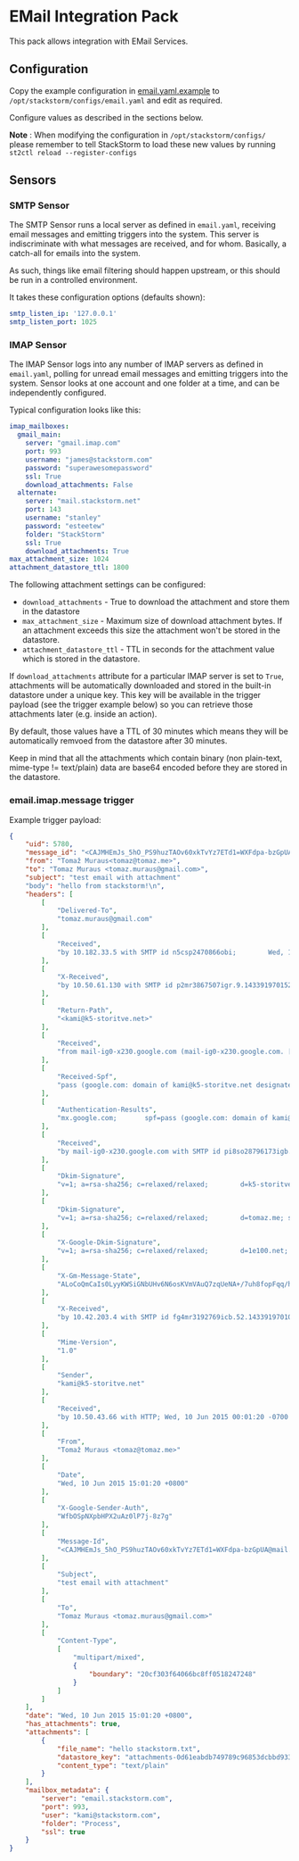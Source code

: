 # EMail Integration Pack

This pack allows integration with EMail Services.


## Configuration

Copy the example configuration in [email.yaml.example](./email.yaml.example)
to `/opt/stackstorm/configs/email.yaml` and edit as required.

Configure values as described in the sections below.

**Note** : When modifying the configuration in `/opt/stackstorm/configs/` please
           remember to tell StackStorm to load these new values by running
           `st2ctl reload --register-configs`

## Sensors
### SMTP Sensor

The SMTP Sensor runs a local server as defined in `email.yaml`, receiving email messages and emitting triggers into the system. This server is indiscriminate with what messages are received, and for whom. Basically, a catch-all for emails into the system.

As such, things like email filtering should happen upstream, or this should be run in a controlled environment.

It takes these configuration options (defaults shown):

```yaml
smtp_listen_ip: '127.0.0.1'
smtp_listen_port: 1025
```

### IMAP Sensor

The IMAP Sensor logs into any number of IMAP servers as defined in `email.yaml`, polling for unread email messages and emitting triggers into the system. Sensor looks at one account and one folder at a time, and can be independently configured.

Typical configuration looks like this:

```yaml
imap_mailboxes:
  gmail_main:
    server: "gmail.imap.com"
    port: 993
    username: "james@stackstorm.com"
    password: "superawesomepassword"
    ssl: True
    download_attachments: False
  alternate:
    server: "mail.stackstorm.net"
    port: 143
    username: "stanley"
    password: "esteetew"
    folder: "StackStorm"
    ssl: True
    download_attachments: True
max_attachment_size: 1024
attachment_datastore_ttl: 1800
```

The following attachment settings can be configured:

* ``download_attachments`` - True to download the attachment and store them in the datastore
* ``max_attachment_size`` - Maximum size of download attachment bytes. If an
  attachment exceeds this size the attachment won't be stored in the datastore.
* ``attachment_datastore_ttl`` - TTL in seconds for the attachment value which is
  stored in the datastore.

If ``download_attachments`` attribute for a particular IMAP server is set to ``True``,
attachments will be automatically downloaded and stored in the built-in datastore under
a unique key. This key will be available in the trigger payload (see the trigger example
below) so you can retrieve those attachments later (e.g. inside an action).

By default, those values have a TTL of 30 minutes which means they will be automatically remvoed
from the datastore after 30 minutes.

Keep in mind that all the attachments which contain binary (non plain-text, mime-type
!= text/plain) data are base64 encoded before they are stored in the datastore.

### email.imap.message trigger

Example trigger payload:

```json
{
    "uid": 5780,
    "message_id": "<CAJMHEmJs_5hO_PS9huzTAOv60xkTvYz7ETd1=WXFdpa-bzGpUA@mail.gmail.com>",
    "from": "Tomaž Muraus<tomaz@tomaz.me>",
    "to": "Tomaz Muraus <tomaz.muraus@gmail.com>",
    "subject": "test email with attachment"
    "body": "hello from stackstorm!\n",
    "headers": [
        [
            "Delivered-To",
            "tomaz.muraus@gmail.com"
        ],
        [
            "Received",
            "by 10.182.33.5 with SMTP id n5csp2470866obi;        Wed, 10 Jun 2015 00:01:41 -0700 (PDT)"
        ],
        [
            "X-Received",
            "by 10.50.61.130 with SMTP id p2mr3867507igr.9.1433919701526;        Wed, 10 Jun 2015 00:01:41 -0700 (PDT)"
        ],
        [
            "Return-Path",
            "<kami@k5-storitve.net>"
        ],
        [
            "Received",
            "from mail-ig0-x230.google.com (mail-ig0-x230.google.com. [2607:f8b0:4001:c05::230])        by mx.google.com with ESMTPS id we7si8228902icb.8.2015.06.10.00.01.41        for <tomaz.muraus@gmail.com>        (version=TLSv1.2 cipher=ECDHE-RSA-AES128-GCM-SHA256 bits=128/128);        Wed, 10 Jun 2015 00:01:41 -0700 (PDT)"
        ],
        [
            "Received-Spf",
            "pass (google.com: domain of kami@k5-storitve.net designates 2607:f8b0:4001:c05::230 as permitted sender) client-ip=2607:f8b0:4001:c05::230;"
        ],
        [
            "Authentication-Results",
            "mx.google.com;       spf=pass (google.com: domain of kami@k5-storitve.net designates 2607:f8b0:4001:c05::230 as permitted sender) smtp.mail=kami@k5-storitve.net;       dkim=pass header.i=@tomaz.me"
        ],
        [
            "Received",
            "by mail-ig0-x230.google.com with SMTP id pi8so28796173igb.0        for <tomaz.muraus@gmail.com>; Wed, 10 Jun 2015 00:01:41 -0700 (PDT)"
        ],
        [
            "Dkim-Signature",
            "v=1; a=rsa-sha256; c=relaxed/relaxed;        d=k5-storitve.net; s=google;        h=mime-version:sender:from:date:message-id:subject:to:content-type;        bh=dnyggWfMbPP+DPkMG3PmSW5Y7wvt84XbnBhbgnAUusg=;        b=VmO+M+kBxVU7BwCzreI3vza5kvkxUwkCsiZrlunnMfMnP60RJBJHhE3HtQmIITkjoD         v5fAou2vcSIm5eY/CYAbSJyzzhP6sNbVoHJl1Q90Gqb1KA8g3+hF+mBOBhIqEf0fKiRt         07f0maRrvwJdI54HHRuroE7jSs8DHNllWBJfY="
        ],
        [
            "Dkim-Signature",
            "v=1; a=rsa-sha256; c=relaxed/relaxed;        d=tomaz.me; s=google;        h=mime-version:sender:from:date:message-id:subject:to:content-type;        bh=dnyggWfMbPP+DPkMG3PmSW5Y7wvt84XbnBhbgnAUusg=;        b=YQGGwcMru9HaWMTbcEtkDdALkSLwEANo/ruZ76REaeW8Hnj0U6aM+MLLRKLsiFwSM+         THzY92cpVDAlYkbDLyqN+PctHyOx3ofRobRjjv2741SzV8ZTYLPSyaqsLtOJlRbfo16m         U+9vVgux9/xGrGQnF4DckO86DlcDPPL4oPgBI="
        ],
        [
            "X-Google-Dkim-Signature",
            "v=1; a=rsa-sha256; c=relaxed/relaxed;        d=1e100.net; s=20130820;        h=x-gm-message-state:mime-version:sender:from:date:message-id:subject         :to:content-type;        bh=dnyggWfMbPP+DPkMG3PmSW5Y7wvt84XbnBhbgnAUusg=;        b=TEvRNj86wdtz8SQWp1TfqIYOyFbVh6aEhVWcO1hXFf26fh6M36pRTty48qDzCN7dZb         hHZuKLTneCcgnhnt6bbVgR23AkeMtujFc2QGawF3e/So6Z8VGc1VMBoCdd3li0Epqj+w         OisxHlzV5HNhkcj+UB77345yGZBapcgoZxtn5/m6OaL+wDlWjLfgu0j0FHiMDlftJgF3         yMkgONFIZyVqz1xOey4rvjNBNpGowfF9ei0r869PzUjVLtYuw2UuvhXn0AbduxQHMxmA         1QY67srbOsz5DR+u0bX+2euzI7s5KDFCh1hredYctdr87lyEhJew6HYfCNYUXxxLF5R+         h8Wg=="
        ],
        [
            "X-Gm-Message-State",
            "ALoCoQmCaIs0LyyKWSiGNbUHv6N6osKVmVAuQ7zqUeNA+/7uh8fopFqq/hoF6Fry25ZELwjwbEPr"
        ],
        [
            "X-Received",
            "by 10.42.203.4 with SMTP id fg4mr3192769icb.52.1433919701095; Wed, 10 Jun 2015 00:01:41 -0700 (PDT)"
        ],
        [
            "Mime-Version",
            "1.0"
        ],
        [
            "Sender",
            "kami@k5-storitve.net"
        ],
        [
            "Received",
            "by 10.50.43.66 with HTTP; Wed, 10 Jun 2015 00:01:20 -0700 (PDT)"
        ],
        [
            "From",
            "Tomaž Muraus <tomaz@tomaz.me>"
        ],
        [
            "Date",
            "Wed, 10 Jun 2015 15:01:20 +0800"
        ],
        [
            "X-Google-Sender-Auth",
            "WfbOSpNXpbHPX2uAz0lP7j-8z7g"
        ],
        [
            "Message-Id",
            "<CAJMHEmJs_5hO_PS9huzTAOv60xkTvYz7ETd1=WXFdpa-bzGpUA@mail.gmail.com>"
        ],
        [
            "Subject",
            "test email with attachment"
        ],
        [
            "To",
            "Tomaz Muraus <tomaz.muraus@gmail.com>"
        ],
        [
            "Content-Type",
            [
                "multipart/mixed",
                {
                    "boundary": "20cf303f64066bc8ff0518247248"
                }
            ]
        ]
    ],
    "date": "Wed, 10 Jun 2015 15:01:20 +0800",
    "has_attachments": true,
    "attachments": [
        {
            "file_name": "hello stackstorm.txt",
            "datastore_key": "attachments-0d61eabdb749789c96853dcbbd933884",
            "content_type": "text/plain"
        }
    ],
    "mailbox_metadata": {
        "server": "email.stackstorm.com",
        "port": 993,
        "user": "kami@stackstorm.com",
        "folder": "Process",
        "ssl": true
    }
}
```
